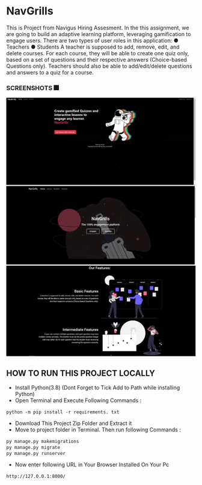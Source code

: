 # NavGrills

This is Project from Navigus Hiring Assesment.
In the this assignment, we are going to build an adaptive learning platform, leveraging gamification to engage users. There are two types of user roles in this application: ● Teachers ● Students A teacher is supposed to add, remove, edit, and delete courses. For each course, they will be able to create one quiz only, based on a set of questions and their respective answers (Choice-based Questions only). Teachers should also be able to add/edit/delete questions and answers to a quiz for a course.
### SCREENSHOTS :fireworks:
![Landing_page](/src/img.PNG)
![Landing_page](/src/img1.PNG)
![Popular_page](/src/img2.PNG)

## HOW TO RUN THIS PROJECT LOCALLY
- Install Python(3.8) (Dont Forget to Tick Add to Path while installing Python)
- Open Terminal and Execute Following Commands :
```
python -m pip install -r requirements. txt
```
- Download This Project Zip Folder and Extract it
- Move to project folder in Terminal. Then run following Commands :
```
py manage.py makemigrations
py manage.py migrate
py manage.py runserver
```
- Now enter following URL in Your Browser Installed On Your Pc
```
http://127.0.0.1:8000/
```
